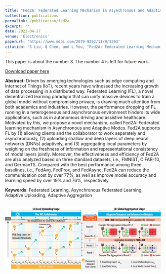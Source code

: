 ```yaml
---
title: "Fed2A: Federated Learning Mechanism in Asynchronous and Adaptive Modes"
collection: publications
permalink: /publication/fed2a
excerpt: ''
date: 2022-04-27
venue: 'Electronics'
paperurl: 'https://www.mdpi.com/2079-9292/11/9/1393'
citation: 'S Liu, Q Chen, and L You, "Fed2A: Federated Learning Mechanism in Asynchronous and Adaptive Modes", Electronics, 11(9):1393, Apr, 2022, doi: 10.3390/electronics11091393.'
---
```

This paper is about the number 3. The number 4 is left for future work.

[Download paper here](http://nobody910.github.io/files/Fed2A.pdf)

**Abstract**: Driven by emerging technologies such as edge computing and Internet of Things (IoT), recent years have witnessed the increasing growth of data processing in a distributed way. Federated Learning (FL), a novel decentralized learning paradigm that can unify massive devices to train a global model without compromising privacy, is drawing much attention from both academics and industries. However, the performance dropping of FL running in a heterogeneous and asynchronous environment hinders its wide applications, such as in autonomous driving and assistive healthcare. Motivated by this, we propose a novel mechanism, called Fed2A: Federated learning mechanism in Asynchronous and Adaptive Modes. Fed2A supports FL by (1) allowing clients and the collaborator to work separately and asynchronously, (2) uploading shallow and deep layers of deep neural networks (DNNs) adaptively, and (3) aggregating local parameters by weighing on the freshness of information and representational consistency of model layers jointly. Moreover, the effectiveness and efficiency of Fed2A are also analyzed based on three standard datasets, i.e., FMNIST, CIFAR-10, and GermanTS. Compared with the best performance among three baselines, i.e., FedAvg, FedProx, and FedAsync, Fed2A can reduce the communication cost by over 77%, as well as improve model accuracy and learning speed by over 19% and 76%, respectively.

**Keywords**: Federated Learning, Asynchronous Federated Learning, Adaptive Uploading, Adaptive Aggregation

<br/><img src='/images/papers/Fed2A.png' width = "700">